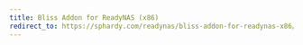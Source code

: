 ```yaml
---
title: Bliss Addon for ReadyNAS (x86)
redirect_to: https://sphardy.com/readynas/bliss-addon-for-readynas-x86/
---
```


